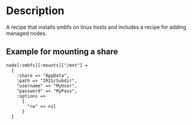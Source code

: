 Description
===========

A recipe that installs smbfs on linux hosts and includes a recipe for adding managed nodes.

Example for mounting a share
----------------------------

    node[:smbfs][:mounts]["/mnt"] =
      {
        :share => "AppData",
        :path => "IRIS/Subdir",
        "username" => "MyUser",
        "password" => "MyPass",
        :options =>
          {
            "rw" => nil
          }
      }

